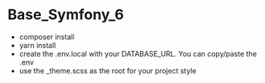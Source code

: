 # Base_Symfony_6

- composer install
- yarn install
- create the .env.local with your DATABASE_URL. You can copy/paste the .env
- use the \_theme.scss as the root for your project style
